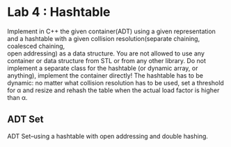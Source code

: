 # Lab 4 : Hashtable

  Implement in C++ the given container(ADT) using a given representation and a hashtable with a given collision resolution(separate chaining, coalesced chaining,  
open addressing) as a data structure. You are not allowed to use any container or data structure from STL or from any other library.
  Do not implement a separate class for the hashtable (or dynamic array, or anything), implement the container directly!
   The hashtable has to be dynamic: no matter what collision resolution has to be used, set a threshold for α and resize and rehash the table when the actual 
load factor is higher than α.

## ADT Set

  ADT Set–using a hashtable with open addressing and double hashing.
